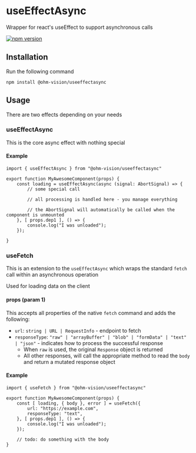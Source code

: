# useEffectAsync
Wrapper for react's useEffect to support asynchronous calls

[![npm version](https://badge.fury.io/js/@ohm-vision%2Fuseeffectasync.svg)](https://badge.fury.io/js/@ohm-vision%2Fuseeffectasync)

## Installation
Run the following command
```
npm install @ohm-vision/useeffectasync
```

## Usage
There are two effects depending on your needs

### useEffectAsync
This is the core async effect with nothing special

#### Example
```
import { useEffectAsync } from "@ohm-vision/useeffectasync"

export function MyAwesomeComponent(props) {
    const loading = useEffectAsync(async (signal: AbortSignal) => {
        // some special call

        // all processing is handled here - you manage everything

        // the AbortSignal will automatically be called when the component is unmounted
    }, [ props.dep1 ], () => {
        console.log("I was unloaded");
    });

}
```

### useFetch
This is an extension to the `useEffectAsync` which wraps the standard `fetch` call within an asynchronous operation

Used for loading data on the client

#### props (param 1)
This accepts all properties of the native `fetch` command and adds the following:
* `url`: `string | URL | RequestInfo` - endpoint to fetch
* `responseType`: `"raw" | "arrayBuffer" | "blob" | "formData" | "text" | "json"` - indicates how to process the successful response
  * When `raw` is used, the original `Response` object is returned
  * All other responses, will call the appropriate method to read the `body` and return a mutated response object

#### Example
```
import { useFetch } from "@ohm-vision/useeffectasync"

export function MyAwesomeComponent(props) {
    const [ loading, { body }, error ] = useFetch({
        url: "https://example.com",
        responseType: "text",
    }, [ props.dep1 ], () => {
        console.log("I was unloaded");
    });

    // todo: do something with the body
}
```